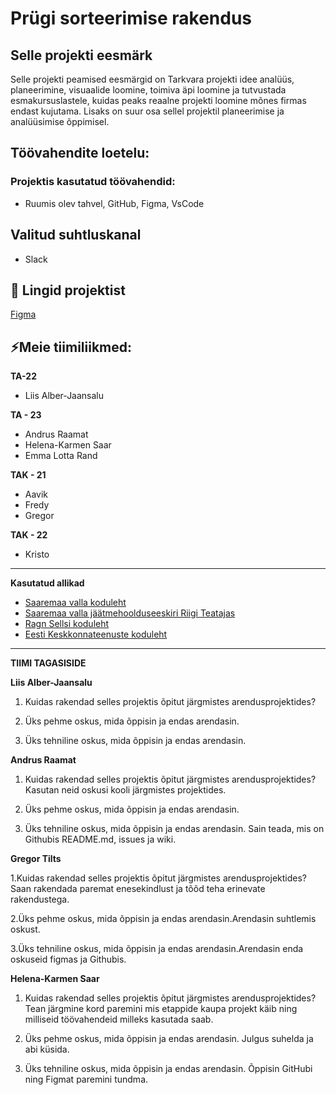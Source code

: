 # Prügi sorteerimise rakendus

## Selle projekti eesmärk
Selle projekti peamised eesmärgid on Tarkvara projekti idee analüüs, planeerimine, visuaalide loomine, toimiva äpi loomine ja tutvustada esmakursuslastele, kuidas peaks reaalne projekti loomine mõnes firmas endast kujutama. Lisaks on suur osa sellel projektil planeerimise ja analüüsimise õppimisel. 

## Töövahendite loetelu:
### Projektis kasutatud töövahendid:
- Ruumis olev tahvel, GitHub, Figma, VsCode

## Valitud suhtluskanal
- Slack


## 📓 Lingid projektist
[Figma](https://www.figma.com/file/fWorQB1VOL1sMQNosSKPAN/Untitled?)

## ⚡Meie tiimiliikmed:

**TA-22**
- Liis Alber-Jaansalu

**TA - 23**
- Andrus Raamat
- Helena-Karmen Saar
- Emma Lotta Rand

**TAK - 21**
- Aavik
- Fredy
- Gregor
  
**TAK - 22**
- Kristo

---

**Kasutatud allikad**

- [Saaremaa valla koduleht](https://www.saaremaavald.ee/liigiti-kogumine)
- [Saaremaa valla jäätmehoolduseeskiri Riigi Teatajas](https://www.riigiteataja.ee/akt/410092022027?leiaKehtiv#para14)
- [Ragn Sellsi koduleht](https://www.ragnsells.ee/)
- [Eesti Keskkonnateenuste koduleht](https://www.keskkonnateenused.ee/avaleht)

-----------
**TIIMI TAGASISIDE**


**Liis Alber-Jaansalu**

1. Kuidas rakendad selles projektis õpitut järgmistes arendusprojektides?


2. Üks pehme oskus, mida õppisin ja endas arendasin.


3. Üks tehniline oskus, mida õppisin ja endas arendasin.

**Andrus Raamat**

1. Kuidas rakendad selles projektis õpitut järgmistes arendusprojektides?
Kasutan neid oskusi kooli järgmistes projektides.

2. Üks pehme oskus, mida õppisin ja endas arendasin.


3. Üks tehniline oskus, mida õppisin ja endas arendasin.
Sain teada, mis on Githubis README.md, issues ja wiki.

**Gregor Tilts**

1.Kuidas rakendad selles projektis õpitut järgmistes arendusprojektides? Saan rakendada paremat enesekindlust ja tõõd teha erinevate rakendustega.

2.Üks pehme oskus, mida õppisin ja endas arendasin.Arendasin suhtlemis oskust.

3.Üks tehniline oskus, mida õppisin ja endas arendasin.Arendasin enda oskuseid figmas ja Githubis.

**Helena-Karmen Saar**

1. Kuidas rakendad selles projektis õpitut järgmistes arendusprojektides?
Tean järgmine kord paremini mis etappide kaupa projekt käib ning milliseid töövahendeid milleks kasutada saab.
 
2. Üks pehme oskus, mida õppisin ja endas arendasin.
Julgus suhelda ja abi küsida. 

3. Üks tehniline oskus, mida õppisin ja endas arendasin.
Õppisin GitHubi ning Figmat paremini tundma.
